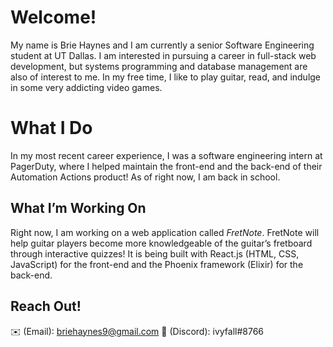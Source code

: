 # Welcome!
My name is Brie Haynes and I am currently a senior Software Engineering student at UT Dallas. I am interested in pursuing a career in full-stack web development, but systems programming and database management are also of interest to me. In my free time, I like to play guitar, read, and indulge in some very addicting video games.

# What I Do
In my most recent career experience, I was a software engineering intern at PagerDuty, where I helped maintain the front-end and the back-end of their Automation Actions product! As of right now, I am back in school.

## What I’m Working On
Right now, I am working on a web application called *FretNote*. FretNote will help guitar players become more knowledgeable of the guitar’s fretboard through interactive quizzes! It is being built with React.js (HTML, CSS, JavaScript) for the front-end and the Phoenix framework (Elixir) for the back-end.

## Reach Out!
✉️ (Email): briehaynes9@gmail.com
👾 (Discord): ivyfall#8766
